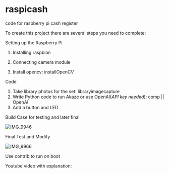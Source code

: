 # raspicash
code for raspberry pi cash register


To create this project there are several steps you need to complete:

Setting up the Raspberry Pi

  1. Installing raspbian
  
  2. Connecting camera module

  3. Install opencv: installOpenCV

   

Code

  1. Take library photos for the set: libraryimagecapture
  2. Write Python code to run Akaze or use OpenAI(*API key needed*): comp || OpenAI
  3. Add a button and LED





Build Case for testing and later final


![IMG_9946](https://github.com/kianteymouri/raspicash/assets/96223486/45181bdb-3ddf-40f8-a370-56ccd2923e0d)


Final Test and Modify

![IMG_9966](https://github.com/kianteymouri/raspicash/assets/96223486/63560f3c-58ce-4f24-ac55-4ae8688974c7)


Use contrib to run on boot



Youtube video with explanation: 

